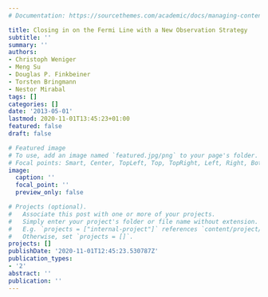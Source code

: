 ```yaml
---
# Documentation: https://sourcethemes.com/academic/docs/managing-content/

title: Closing in on the Fermi Line with a New Observation Strategy
subtitle: ''
summary: ''
authors:
- Christoph Weniger
- Meng Su
- Douglas P. Finkbeiner
- Torsten Bringmann
- Nestor Mirabal
tags: []
categories: []
date: '2013-05-01'
lastmod: 2020-11-01T13:45:23+01:00
featured: false
draft: false

# Featured image
# To use, add an image named `featured.jpg/png` to your page's folder.
# Focal points: Smart, Center, TopLeft, Top, TopRight, Left, Right, BottomLeft, Bottom, BottomRight.
image:
  caption: ''
  focal_point: ''
  preview_only: false

# Projects (optional).
#   Associate this post with one or more of your projects.
#   Simply enter your project's folder or file name without extension.
#   E.g. `projects = ["internal-project"]` references `content/project/deep-learning/index.md`.
#   Otherwise, set `projects = []`.
projects: []
publishDate: '2020-11-01T12:45:23.530787Z'
publication_types:
- '2'
abstract: ''
publication: ''
---
```

